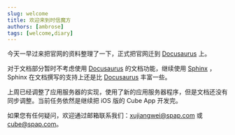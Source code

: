 ```yaml
---
slug: welcome
title: 欢迎来到时信魔方
authors: [ambrose]
tags: [welcome,diary]
---
```


今天一早过来把官网的资料整理了一下，正式把官网迁到 [Docusaurus](https://docusaurus.io/) 上。

对于文档部分暂时不考虑使用 [Docusaurus](https://docusaurus.io/) 的文档功能，继续使用 [Sphinx](https://www.sphinx-doc.org) ，Sphinx 在文档撰写的支持上还是比 [Docusaurus](https://docusaurus.io/) 丰富一些。

上周已经调整了应用服务器的实现，使用了新的应用服务器程序，但是文档还没有同步调整。当前任务依然是继续把 iOS 版的 Cube App 开发完。

如果您有任何疑问，欢迎通过邮箱联系我们：[xujiangwei@spap.com](mailto:xujiangwei@spap.com) 或 [cube@spap.com](mailto:cube@spap.com)。
